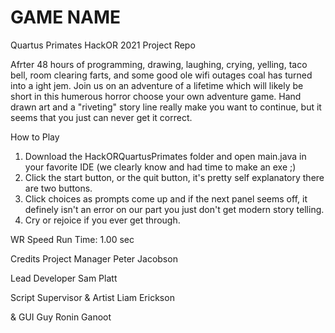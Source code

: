 # GAME NAME
Quartus Primates HackOR 2021 Project Repo

Afrter 48 hours of programming, drawing, laughing, crying, yelling, taco bell, room clearing farts, and some good ole wifi outages coal has turned into a ight jem. Join us on an adventure of a lifetime which will likely be short in this humerous horror choose your own adventure game. Hand drawn art and a "riveting" story line really make you want to continue, but it seems that you just can never get it correct. 

How to Play
  1. Download the HackORQuartusPrimates folder and open main.java in your favorite IDE (we clearly know and had time to make an exe ;)
  2. Click the start button, or the quit button, it's pretty self explanatory there are two buttons.
  3. Click choices as prompts come up and if the next panel seems off, it definely isn't an error on our part you just don't get modern story telling.
  4. Cry or rejoice if you ever get through.

  WR Speed Run Time: 1.00 sec
  

Credits
Project Manager
Peter Jacobson

Lead Developer
Sam Platt

Script Supervisor & Artist
Liam Erickson

& GUI Guy
Ronin Ganoot
